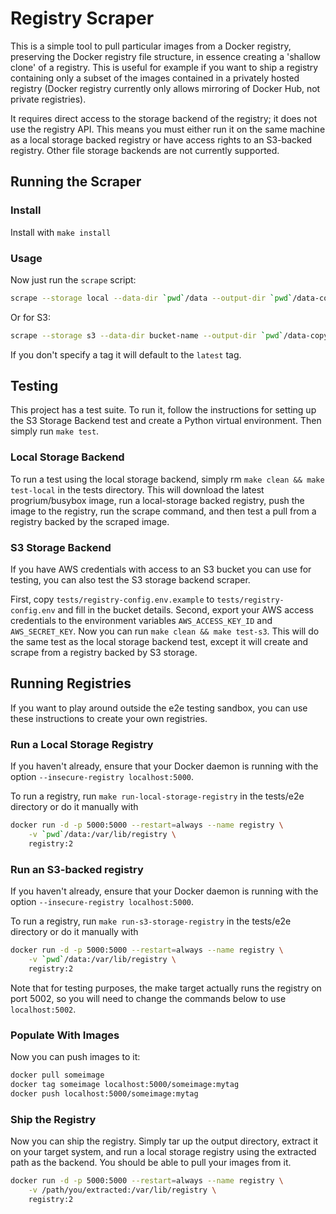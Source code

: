 # Registry Scraper

This is a simple tool to pull particular images from a Docker registry, preserving the Docker
registry file structure, in essence creating a 'shallow clone' of a registry. This is useful for
example if you want to ship a registry containing only a subset of the images contained in a
privately hosted registry (Docker registry currently only allows mirroring of Docker Hub, not
private registries).

It requires direct access to the storage backend of the registry; it does not use the registry API.
This means you must either run it on the same machine as a local storage backed registry or have
access rights to an S3-backed registry. Other file storage backends are not currently supported.

## Running the Scraper

### Install

Install with `make install`

### Usage

Now just run the `scrape` script:

```bash
scrape --storage local --data-dir `pwd`/data --output-dir `pwd`/data-copy someimage:mytag
```

Or for S3:

```bash
scrape --storage s3 --data-dir bucket-name --output-dir `pwd`/data-copy someimage:mytag
```

If you don't specify a tag it will default to the `latest` tag.

## Testing

This project has a test suite. To run it, follow the instructions for setting up the S3 Storage
Backend test and create a Python virtual environment. Then simply run `make test`.

### Local Storage Backend

To run a test using the local storage backend, simply rm `make clean && make test-local` in the tests
directory. This will download the latest progrium/busybox image, run a local-storage backed
registry, push the image to the registry, run the scrape command, and then test a pull from a
registry backed by the scraped image.

### S3 Storage Backend

If you have AWS credentials with access to an S3 bucket you can use for testing, you can also test
the S3 storage backend scraper.

First, copy `tests/registry-config.env.example` to `tests/registry-config.env` and fill in the
bucket details. Second, export your AWS access credentials to the environment variables
`AWS_ACCESS_KEY_ID` and `AWS_SECRET_KEY`. Now you can run `make clean && make test-s3`. This will do
the same test as the local storage backend test, except it will create and scrape from a registry
backed by S3 storage.

## Running Registries

If you want to play around outside the e2e testing sandbox, you can use these instructions to create
your own registries.

### Run a Local Storage Registry

If you haven't already, ensure that your Docker daemon is running with the option
`--insecure-registry localhost:5000`.

To run a registry, run `make run-local-storage-registry` in the tests/e2e directory or do it manually
 with

```bash
docker run -d -p 5000:5000 --restart=always --name registry \
	-v `pwd`/data:/var/lib/registry \
	registry:2
```

### Run an S3-backed registry

If you haven't already, ensure that your Docker daemon
is running with the option `--insecure-registry localhost:5000`.

To run a registry, run `make run-s3-storage-registry` in the tests/e2e directory or do it manually with

```bash
docker run -d -p 5000:5000 --restart=always --name registry \
	-v `pwd`/data:/var/lib/registry \
	registry:2
```

Note that for testing purposes, the make target actually runs the registry on port 5002, so you
will need to change the commands below to use `localhost:5002`.

### Populate With Images

Now you can push images to it:

```bash
docker pull someimage
docker tag someimage localhost:5000/someimage:mytag
docker push localhost:5000/someimage:mytag
```

### Ship the Registry

Now you can ship the registry. Simply tar up the output directory, extract it on your target system,
and run a local storage registry using the extracted path as the backend. You should be able to pull
your images from it.

```bash
docker run -d -p 5000:5000 --restart=always --name registry \
	-v /path/you/extracted:/var/lib/registry \
	registry:2
```

